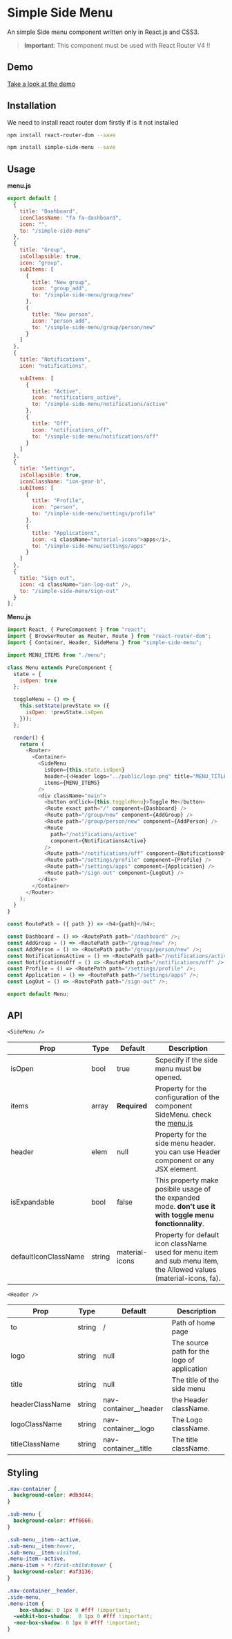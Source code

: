 # Simple Side Menu

An simple Side menu component written only in React.js and CSS3.
>**Important**: This component must be used with React Router V4 !!

## Demo

[Take a look at the demo](http://HamzaMhadbi.github.io/simple-side-menu)

## Installation

We need to install react router dom firstly if is it not installed

```bash
npm install react-router-dom --save
```

```bash
npm install simple-side-menu --save
```

## Usage

**menu.js**

```javascript
export default [
  {
    title: "Dashboard",
    iconClassName: "fa fa-dashboard",
    icon: "",
    to: "/simple-side-menu"
  },
  {
    title: "Group",
    isCollapsible: true,
    icon: "group",
    subItems: [
      {
        title: "New group",
        icon: "group_add",
        to: "/simple-side-menu/group/new"
      },
      {
        title: "New person",
        icon: "person_add",
        to: "/simple-side-menu/group/person/new"
      }
    ]
  },
  {
    title: "Notifications",
    icon: "notifications",

    subItems: [
      {
        title: "Active",
        icon: "notifications_active",
        to: "/simple-side-menu/notifications/active"
      },
      {
        title: "Off",
        icon: "notifications_off",
        to: "/simple-side-menu/notifications/off"
      }
    ]
  },
  {
    title: "Settings",
    isCollapsible: true,
    iconClassName: "ion-gear-b",
    subItems: [
      {
        title: "Profile",
        icon: "person",
        to: "/simple-side-menu/settings/profile"
      },
      {
        title: "Applications",
        icon: <i className="material-icons">apps</i>,
        to: "/simple-side-menu/settings/apps"
      }
    ]
  },
  {
    title: "Sign out",
    icon: <i className="ion-log-out" />,
    to: "/simple-side-menu/sign-out"
  }
];
```

**Menu.js**

```javascript
import React, { PureComponent } from "react";
import { BrowserRouter as Router, Route } from "react-router-dom";
import { Container, Header, SideMenu } from "simple-side-menu";

import MENU_ITEMS from "./menu";

class Menu extends PureComponent {
  state = {
    isOpen: true
  };

  toggleMenu = () => {
    this.setState(prevState => ({
      isOpen: !prevState.isOpen
    }));
  };

  render() {
    return (
      <Router>
        <Container>
          <SideMenu
            isOpen={this.state.isOpen}
            header={<Header logo="../public/logo.png" title="MENU_TITLE" />}
            items={MENU_ITEMS}
          />
          <div className="main">
            <button onClick={this.toggleMenu}>Toggle Me</button>
            <Route exact path="/" component={Dashboard} />
            <Route path="/group/new" component={AddGroup} />
            <Route path="/group/person/new" component={AddPerson} />
            <Route
              path="/notifications/active"
              component={NotificationsActive}
            />
            <Route path="/notifications/off" component={NotificationsOff} />
            <Route path="/settings/profile" component={Profile} />
            <Route path="/settings/apps" component={Application} />
            <Route path="/sign-out" component={LogOut} />
          </div>
        </Container>
      </Router>
    );
  }
}

const RoutePath = ({ path }) => <h4>{path}</h4>;

const Dashboard = () => <RoutePath path="/dashboard" />;
const AddGroup = () => <RoutePath path="/group/new" />;
const AddPerson = () => <RoutePath path="/group/person/new" />;
const NotificationsActive = () => <RoutePath path="/notifications/active" />;
const NotificationsOff = () => <RoutePath path="/notifications/off" />;
const Profile = () => <RoutePath path="/settings/profile" />;
const Application = () => <RoutePath path="/settings/apps" />;
const LogOut = () => <RoutePath path="/sign-out" />;

export default Menu;
```

## API

`<SideMenu />`

| Prop                 | Type   | Default        | Description                                                                                                                          |
| -------------------- | ------ | -------------- | ------------------------------------------------------------------------------------------------------------------------------------ |
| isOpen               | bool    | true           | Scpecify if the side menu must be opened.                                                                                            |
| items                | array  | **Required**   | Property for the configuration of the component SideMenu. check the [menu.js](#usage) |
| header               | elem   | null           | Property for the side menu header. you can use Header component or any JSX element.                                                  |
| isExpandable         | bool   | false          | This property make posibile usage of the expanded mode. **don't use it with toggle menu fonctionnality**.                            |
| defaultIconClassName | string | material-icons | Property for default icon className used for menu item and sub menu item, the Allowed values (material-icons, fa).                   |

`<Header />`

| Prop            | Type   | Default                 | Description                                 |
| --------------- | ------ | ----------------------- | ------------------------------------------- |
| to              | string | /                       | Path of home page                           |
| logo            | string | null                    | The source path for the logo of application |
| title           | string | null                    | The title of the side menu                  |
| headerClassName | string | nav-container\_\_header | the Header className.                       |
| logoClassName   | string | nav-container\_\_logo   | The Logo className.                         |
| titleClassName  | string | nav-container\_\_title  | The title className.                        |

## Styling

```CSS
.nav-container {
  background-color: #db3d44;
}

.sub-menu {
  background-color: #ff6666;
}

.sub-menu__item--active,
.sub-menu__item:hover,
.sub-menu__item:visited,
.menu-item--active,
.menu-item > *:first-child:hover {
  background-color: #af3136;
}

.nav-container__header,
.side-menu,
.menu-item {
	box-shadow: 0 1px 0 #fff !important;
  -webkit-box-shadow:  0 1px 0 #fff !important;
  -moz-box-shadow: 0 1px 0 #fff !important;
}
```
